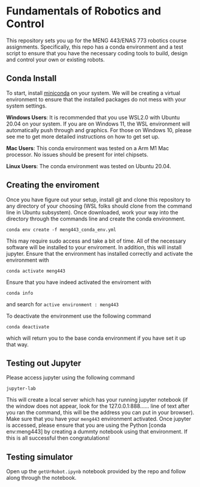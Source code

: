 # Fundamentals of Robotics and Control

This repository sets you up for the MENG 443/ENAS 773 robotics course assignments. Specifically, this repo has a conda environment and a test script to ensure that you have the necessary coding tools to build, design and control your own or existing robots.

## Conda Install 
To start, install [miniconda](https://docs.conda.io/en/latest/miniconda.html) on your system. We will be creating a virtual environment to ensure that the installed packages do not mess with your system settings.

**Windows Users**: It is recommended that you use WSL2.0 with Ubuntu 20.04 on your system. If you are on Windows 11, the WSL environment will automatically push through and graphics. For those on Windows 10, please see me to get more detailed instructions on how to get set up. 

**Mac Users**: This conda environment was tested on a Arm M1 Mac processor. No issues should be present for intel chipsets. 

**Linux Users**: The conda environment was tested on Ubuntu 20.04.


## Creating the enviroment 
Once you have figure out your setup, install git and clone this repository to any directory of your choosing (WSL folks should clone from the command line in Ubuntu subsystem). Once downloaded, work your way into the directory through the commands line and create the conda environment. 

```conda env create -f meng443_conda_env.yml```

This may require sudo access and take a bit of time. All of the necessary software will be installed to your enviroment. In addition, this will install jupyter. Ensure that the environment has installed correctly and activate the environment with

```conda activate meng443```

Ensure that you have indeed activated the enviroment with 

```conda info```

and search for `active environment : meng443`

To deactivate the environment use the following command 

```conda deactivate```

which will return you to the base conda environment if you have set it up that way. 

## Testing out Jupyter
Please access jupyter using the following command

`jupyter-lab`

This will create a local server which has your running jupyter notebook (if the window does not appear, look for the 127.0.0.1:888...... line of text after you ran the command, this will be the address you can put in your browser). Make sure that you have your `meng443` environment activated. Once jupyter is accessed, please ensure that you are using the Python [conda env:meng443] by creating a dummty notebook using that environment. If this is all successful then congratulations! 

## Testing simulator
Open up the `getUrRobot.ipynb` notebook provided by the repo and follow along through the notebook. 